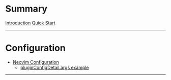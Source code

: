 # Summary

[Introduction](./introduction.md)
[Quick Start](./quick-start.md)

---
# Configuration

- [Neovim Configuration](./neovim-configuration.md)
    - [pluginConfigDetail.args example](./neovim-configuration-example-args.md)

---
